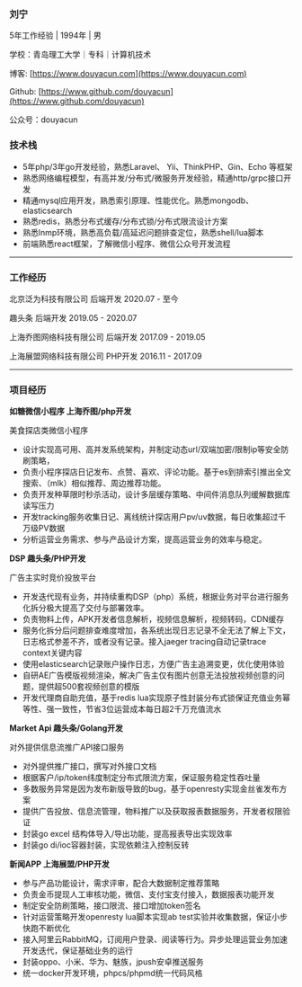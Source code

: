### 刘宁

5年工作经验 | 1994年 | 男

学校：青岛理工大学｜专科｜计算机技术

博客: [https://www.douyacun.com](https://www.douyacun.com)

Github: [https://www.github.com/douyacun](https://www.github.com/douyacun)

公众号：douyacun

### 技术栈

- 5年php/3年go开发经验，熟悉Laravel、 Yii、ThinkPHP、Gin、Echo 等框架
- 熟悉网络编程模型，有高并发/分布式/微服务开发经验，精通http/grpc接口开发
- 精通mysql应用开发，熟悉索引原理、性能优化。熟悉mongodb、elasticsearch
- 熟悉redis，熟悉分布式缓存/分布式锁/分布式限流设计方案
- 熟悉lnmp环境，熟悉高负载/高延迟问题排查定位，熟悉shell/lua脚本
- 前端熟悉react框架，了解微信小程序、微信公众号开发流程

---

### 工作经历

北京泛为科技有限公司 后端开发 2020.07 - 至今

趣头条 后端开发 2019.05 - 2020.07

上海乔图网络科技有限公司 后端开发 2017.09 - 2019.05

上海展盟网络科技有限公司 PHP开发 2016.11 - 2017.09

---

### 项目经历

**如糖微信小程序 上海乔图/php开发**

美食探店类微信小程序

- 设计实现高可用、高并发系统架构，并制定动态url/双端加密/限制ip等安全防刷策略，
- 负责小程序探店日记发布、点赞、喜欢、评论功能。基于es到排索引推出全文搜索、（mlk）相似推荐、周边推荐功能。
- 负责开发种草限时秒杀活动，设计多层缓存策略、中间件消息队列缓解数据库读写压力
- 开发tracking服务收集日记、离线统计探店用户pv/uv数据，每日收集超过千万级PV数据
- 分析运营业务需求、参与产品设计方案，提高运营业务的效率与稳定。

**DSP 趣头条/PHP开发**

广告主实时竞价投放平台

- 开发迭代现有业务，并持续重构DSP（php）系统，根据业务对平台进行服务化拆分极大提高了交付与部署效率。
- 负责物料上传，APK开发者信息解析，视频信息解析，视频转码，CDN缓存
- 服务化拆分后问题排查难度增加，各系统出现日志记录不全无法了解上下文，日志格式参差不齐，或者没有记录。接入jaeger tracing自动记录trace context关键内容
- 使用elasticsearch记录账户操作日志，方便广告主追溯变更，优化使用体验
- 自研AE广告模版视频渲染，解决广告主仅有图片创意无法投放视频创意的问题，提供超500套视频创意的模版
- 开发代理商自助充值，基于redis lua实现原子性封装分布式锁保证充值业务幂等性、强一致性，节省3位运营成本每日超2千万充值流水

**Market Api 趣头条/Golang开发**

对外提供信息流推广API接口服务

- 对外提供推广接口，撰写对外接口文档
- 根据客户/ip/token纬度制定分布式限流方案，保证服务稳定性吞吐量
- 多数服务异常是因为发布新版导致的bug，基于openresty实现金丝雀发布方案
- 提供广告投放、信息流管理，物料推广以及获取报表数据服务，开发者权限验证
- 封装go excel 结构体导入/导出功能，提高报表导出实现效率
- 封装go di/ioc容器封装，实现依赖注入控制反转

**新闻APP 上海展盟/PHP开发**

- 参与产品功能设计，需求评审，配合大数据制定推荐策略
- 负责金币提现人工审核功能，微信、支付宝支付接入，数据报表功能开发
- 制定安全防刷策略，接口限流、接口增加token签名
- 针对运营策略开发openresty lua脚本实现ab test实验并收集数据，保证小步快跑不断优化
- 接入阿里云RabbitMQ，订阅用户登录、阅读等行为。异步处理运营业务加速开发迭代，保证基础业务的运行
- 封装oppo、⼩⽶、华为、魅族，jpush安卓推送服务
- 统一docker开发环境，phpcs/phpmd统一代码风格
